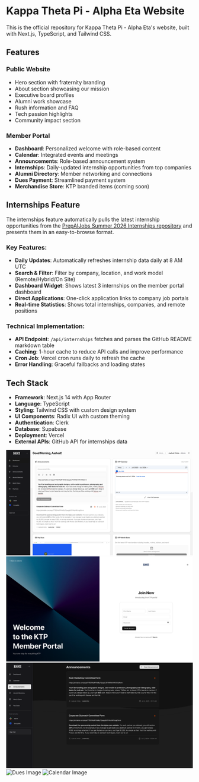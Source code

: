 # Kappa Theta Pi - Alpha Eta Website

This is the official repository for Kappa Theta Pi - Alpha Eta's website, built with Next.js, TypeScript, and Tailwind CSS.

## Features

### Public Website
- Hero section with fraternity branding
- About section showcasing our mission
- Executive board profiles
- Alumni work showcase
- Rush information and FAQ
- Tech passion highlights
- Community impact section

### Member Portal
- **Dashboard**: Personalized welcome with role-based content
- **Calendar**: Integrated events and meetings
- **Announcements**: Role-based announcement system
- **Internships**: Daily-updated internship opportunities from top companies
- **Alumni Directory**: Member networking and connections
- **Dues Payment**: Streamlined payment system
- **Merchandise Store**: KTP branded items (coming soon)

## Internships Feature

The internships feature automatically pulls the latest internship opportunities from the [PrepAIJobs Summer 2026 Internships repository](https://github.com/PrepAIJobs/Summer2026-Internships) and presents them in an easy-to-browse format.

### Key Features:
- **Daily Updates**: Automatically refreshes internship data daily at 8 AM UTC
- **Search & Filter**: Filter by company, location, and work model (Remote/Hybrid/On Site)
- **Dashboard Widget**: Shows latest 3 internships on the member portal dashboard
- **Direct Applications**: One-click application links to company job portals
- **Real-time Statistics**: Shows total internships, companies, and remote positions

### Technical Implementation:
- **API Endpoint**: `/api/internships` fetches and parses the GitHub README markdown table
- **Caching**: 1-hour cache to reduce API calls and improve performance
- **Cron Job**: Vercel cron runs daily to refresh the cache
- **Error Handling**: Graceful fallbacks and loading states

## Tech Stack

- **Framework**: Next.js 14 with App Router
- **Language**: TypeScript
- **Styling**: Tailwind CSS with custom design system
- **UI Components**: Radix UI with custom theming
- **Authentication**: Clerk
- **Database**: Supabase
- **Deployment**: Vercel
- **External APIs**: GitHub API for internships data

![Dashboard Image](public/ktp-portal-section/dashboard.png)
![Login Image](public/ktp-portal-section/login.png)
![Announcements Image](public/ktp-portal-section/announcements.png)
![Dues Image](public/ktp-portal-images/dues.png)
![Calendar Image](public/ktp-portal-images/calendar.png)
